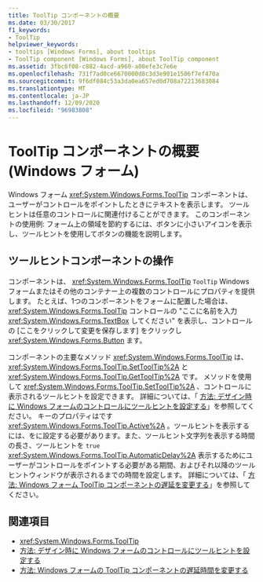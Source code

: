 ```yaml
---
title: ToolTip コンポーネントの概要
ms.date: 03/30/2017
f1_keywords:
- ToolTip
helpviewer_keywords:
- tooltips [Windows Forms], about tooltips
- ToolTip component [Windows Forms], about ToolTip component
ms.assetid: 3fbc6f08-c882-4acd-a960-a08efe3c7e6e
ms.openlocfilehash: 731f7ad0ce6670000d8c3d3e901e1506f7ef470a
ms.sourcegitcommit: 9f6df084c53a3da0ea657ed0d708a72213683084
ms.translationtype: MT
ms.contentlocale: ja-JP
ms.lasthandoff: 12/09/2020
ms.locfileid: "96983808"
---
```

# <a name="tooltip-component-overview-windows-forms"></a>ToolTip コンポーネントの概要 (Windows フォーム)
Windows フォーム <xref:System.Windows.Forms.ToolTip> コンポーネントは、ユーザーがコントロールをポイントしたときにテキストを表示します。 ツールヒントは任意のコントロールに関連付けることができます。 このコンポーネントの使用例: フォーム上の領域を節約するには、ボタンに小さいアイコンを表示し、ツールヒントを使用してボタンの機能を説明します。  
  
## <a name="working-with-the-tooltip-component"></a>ツールヒントコンポーネントの操作  
 コンポーネントは、 <xref:System.Windows.Forms.ToolTip> `ToolTip` Windows フォームまたはその他のコンテナー上の複数のコントロールにプロパティを提供します。 たとえば、1つのコンポーネントをフォームに配置した場合は、 <xref:System.Windows.Forms.ToolTip> コントロールの "ここに名前を入力 <xref:System.Windows.Forms.TextBox> してください" を表示し、コントロールの [ここをクリックして変更を保存します] をクリックし <xref:System.Windows.Forms.Button> ます。  
  
 コンポーネントの主要なメソッド <xref:System.Windows.Forms.ToolTip> は、 <xref:System.Windows.Forms.ToolTip.SetToolTip%2A> と <xref:System.Windows.Forms.ToolTip.GetToolTip%2A> です。 メソッドを使用して <xref:System.Windows.Forms.ToolTip.SetToolTip%2A> 、コントロールに表示されるツールヒントを設定できます。 詳細については、「 [方法: デザイン時に Windows フォームのコントロールにツールヒントを設定する](how-to-set-tooltips-for-controls-on-a-windows-form-at-design-time.md)」を参照してください。 キーのプロパティはです <xref:System.Windows.Forms.ToolTip.Active%2A> 。ツールヒントを表示するには、をに設定する必要があります。また、ツールヒント文字列を表示する時間の長さ、ツールヒントを `true` <xref:System.Windows.Forms.ToolTip.AutomaticDelay%2A> 表示するためにユーザーがコントロールをポイントする必要がある期間、およびそれ以降のツールヒントウィンドウが表示されるまでの時間を設定します。 詳細については、「 [方法: Windows フォーム ToolTip コンポーネントの遅延を変更する](how-to-change-the-delay-of-the-windows-forms-tooltip-component.md)」を参照してください。  
  
## <a name="see-also"></a>関連項目

- <xref:System.Windows.Forms.ToolTip>
- [方法: デザイン時に Windows フォームのコントロールにツールヒントを設定する](how-to-set-tooltips-for-controls-on-a-windows-form-at-design-time.md)
- [方法: Windows フォームの ToolTip コンポーネントの遅延時間を変更する](how-to-change-the-delay-of-the-windows-forms-tooltip-component.md)

